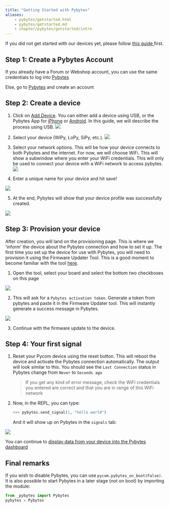 ```yaml
---
title: "Getting Started with Pybytes"
aliases:
    - pybytes/getstarted.html
    - pybytes/getstarted.md
    - chapter/pybytes/getstarted/intro
---
```


If you did not get started with our devices yet, please follow [this guide ](/gettingstarted/) first.

## Step 1: Create a Pybytes Account

If you already have a Forum or Webshop account, you can use the same credentials to log into [Pybytes](https://pybytes.pycom.io/)

Else, go to [Pybytes](https://pybytes.pycom.io) and create an account

## Step 2: Create a device 
1. Click on [Add Device](https://pybytes.pycom.io/devices). You can either add a device using USB, or the Pybytes App for [iPhone](https://apps.apple.com/us/app/pybytes/id1465696479) or [Android](https://play.google.com/store/apps/details?id=io.pycom.pybytes_android&hl=en). In this guide, we will describe the process using USB.
![](/gitbook/assets/pybytes/add-device/add-device-btn.png)

2. Select your device (WiPy, LoPy, SiPy, etc.).
![](/gitbook/assets/pybytes/add-device/select-device-type.png)

3. Select your network options. This will be how your device connects to both Pybytes and the internet. For now, we will choose WiFi. This will show a subwindow where you enter your WiFi credentials. This will only be used to connect your device with a WiFi network to access pybytes.
![](/gitbook/assets/pybytes/add-device/network-step.png)

4. Enter a unique name for your device and hit save!

![](/gitbook/assets/pybytes/add-device/customize-step.png)

5. At the end, Pybytes will show that your device profile was successfully created.

![](/gitbook/assets/pybytes/add-device/final-step.png)

## Step 3: Provision your device

After creation, you will land on the provisioning page. This is where we 'inform' the device about the Pybytes connection and how to set it up. The first time you set up the device for use with Pybytes, you will need to provision it using the Firmware Updater Tool. This is a good moment to become familiar with the tool [here](/updatefirmware/device/).

1. Open the tool, select your board and select the bottom two checkboxes on this page

![](/gitbook/assets/pybytes/add-device/pybytes-provisioning.png)

2. This will ask for a `Pybytes activation token`. Generate a token from pybytes and paste it in the Firmware Updater tool. This will instantly generate a success message in Pybytes.

![](/gitbook/assets/pybytes/add-device/pybytes-provisioning2.png)

3. Continue with the firmware update to the device.

## Step 4: Your first signal

1. Reset your Pycom device using the reset button. This will reboot the device and activate the Pybytes connection automatically. The output will look similar to this. You should see the `Last Connection` status in Pybytes change from `Never` to `Seconds ago`

    > If you get any kind of error message, check the WiFi credentials you entered are correct and that you are in range of this WiFi network

2. Now, in the REPL, you can type:
    ```python
    >>> pybytes.send_signal(1, "hello world")
    ```
    And it will show up on Pybytes in the `signals` tab:

![](/gitbook/assets/pybytes/add-device/send-signal.png)

You can continue to [display data from your device into the Pybytes dashboard](/pybytes/dashboard/) 

## Final remarks
If you wish to disable Pybytes, you can use `pycom.pybytes_on_boot(False)`. It is also possible to start Pybytes in a later stage (not on boot) by importing the module:
```python
from _pybytes import Pybytes
pybytes = Pybytes
```


